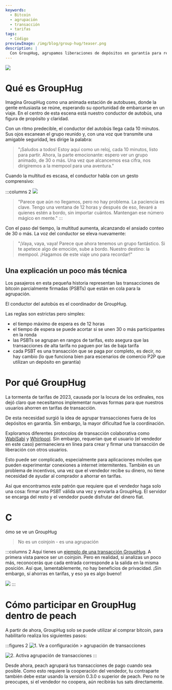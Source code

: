 ```yaml
---
keywords:
  - Bitcoin
  - agrupación
  - transacción
  - tarifas
tags:
  - Código
previewImage: /img/blog/group-hug/teaser.png
description: |
  Con GroupHug, agrupamos liberaciones de depósitos en garantía para reducir las tarifas de transacción. Participa, espera un poco y ahorra más. Tienes el control, cambia cuando quieras.
---
```


![](/img/blog/group-hug/header-banner.png)

# Qué es GroupHug

Imagina GroupHug como una animada estación de autobuses, donde la gente entusiasta se reúne, esperando su oportunidad de embarcarse en un viaje. En el centro de esta escena está nuestro conductor de autobús, una figura de propósito y claridad.

Con un ritmo predecible, el conductor del autobús llega cada 10 minutos. Sus ojos escanean el grupo reunido y, con una voz que transmite una amigable seguridad, les dirige la palabra:

> "¡Saludos a todos! Estoy aquí como un reloj, cada 10 minutos, listo para partir. Ahora, la parte emocionante: espero ver un grupo animado, de 30 o más. Una vez que alcancemos esa cifra, nos dirigiremos a la mempool para una aventura."

Cuando la multitud es escasa, el conductor habla con un gesto comprensivo:

:::columns 2
![](/img/blog/group-hug/like-clockwork.png)

> "Parece que aún no llegamos, pero no hay problema. La paciencia es clave. Tengo una ventana de 12 horas y después de eso, llevaré a quienes estén a bordo, sin importar cuántos. Mantengan ese número mágico en mente."
:::

Con el paso del tiempo, la multitud aumenta, alcanzando el ansiado conteo de 30 o más. La voz del conductor se eleva nuevamente:

> "¡Vaya, vaya, vaya! Parece que ahora tenemos un grupo fantástico. Si te apetece algo de emoción, sube a bordo. Nuestro destino: la mempool. ¡Hagamos de este viaje uno para recordar!"

## Una explicación un poco más técnica

Los pasajeros en esta pequeña historia representan las transacciones de bitcoin parcialmente firmadas (PSBTs) que están en cola para la agrupación.

El conductor del autobús es el coordinador de GroupHug.

Las reglas son estrictas pero simples:

- el tiempo máximo de espera es de 12 horas
- el tiempo de espera se puede acortar si se unen 30 o más participantes en la ronda
- las PSBTs se agrupan en rangos de tarifas, esto asegura que las transacciones de alta tarifa no paguen por las de baja tarifa
- cada PSBT es una transacción que se paga por completo, es decir, no hay cambio (lo que funciona bien para escenarios de comercio P2P que utilizan un depósito en garantía)

# Por qué GroupHug

La tormenta de tarifas de 2023, causada por la locura de los ordinales, nos dejó claro que necesitamos implementar nuevas formas para que nuestros usuarios ahorren en tarifas de transacción.

De esta necesidad surgió la idea de agrupar transacciones fuera de los depósitos en garantía. Sin embargo, la mayor dificultad fue la coordinación.

Exploramos diferentes protocolos de transacción colaborativa como [WabiSabi](https://github.com/zkSNACKs/WabiSabi/blob/master/explainer.md?ref=blog.wasabiwallet.io) y [Whirlpool](https://www.samouraiwallet.com/whirlpool). Sin embargo, requerían que el usuario (el vendedor en este caso) permaneciera en línea para crear y firmar una transacción de liberación con otros usuarios.

Esto puede ser complicado, especialmente para aplicaciones móviles que pueden experimentar conexiones a internet intermitentes. También es un problema de incentivos, una vez que el vendedor recibe su dinero, no tiene necesidad de ayudar al comprador a ahorrar en tarifas.

Así que encontramos este patrón que requiere que el vendedor haga solo una cosa: firmar una PSBT válida una vez y enviarla a GroupHug. El servidor se encarga del resto y el vendedor puede disfrutar del dinero fiat.

# C

ómo se ve un GroupHug

> No es un coinjoin - es una agrupación

:::columns 2
Aquí tienes un [ejemplo de una transacción GroupHug](https://mempool.space/testnet/tx/ebe6d49e0bb65bb040306c03094bb68dfddf7986c142c37a5510fa218e15576c). A primera vista parece ser un coinjoin. Pero en realidad, si analizas un poco más, reconocerás que cada entrada corresponde a la salida en la misma posición. Así que, lamentablemente, no hay beneficios de privacidad.
¡Sin embargo, sí ahorras en tarifas, y eso ya es algo bueno!

![](/img/blog/group-hug/group-hug-transaction.png)
:::

# Cómo participar en GroupHug dentro de peach

A partir de ahora, GroupHug solo se puede utilizar al comprar bitcoin, para habilitarlo realiza los siguientes pasos:

:::figures 2
![1. Ve a `configuración > agrupación de transacciones`](/img/blog/group-hug/settings.png)

![2. Activa `agrupación de transacciones`](/img/blog/group-hug/transaction-batching-settings.png)
:::

Desde ahora, peach agrupará tus transacciones de pago cuando sea posible. Como esto requiere la cooperación del vendedor, tu contraparte también debe estar usando la versión 0.3.0 o superior de peach.
Pero no te preocupes, si el vendedor no coopera, aún recibirás tus sats directamente.
